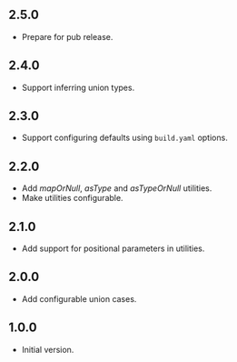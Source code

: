 ## 2.5.0

- Prepare for pub release.

## 2.4.0

- Support inferring union types.

## 2.3.0

- Support configuring defaults using `build.yaml` options.

## 2.2.0

- Add _mapOrNull_, _asType_ and _asTypeOrNull_ utilities.
- Make utilities configurable.

## 2.1.0

- Add support for positional parameters in utilities.

## 2.0.0

- Add configurable union cases.

## 1.0.0

- Initial version.
